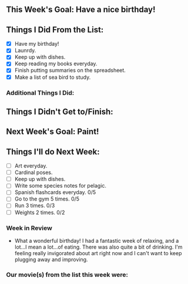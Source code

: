 ## This Week's Goal: Have a nice birthday!

## Things I Did From the List:

- [x] Have my birthday!
- [x] Launrdy.
- [x] Keep up with dishes.
- [x] Keep reading my books everyday.
- [x] Finish putting summaries on the spreadsheet.
- [x] Make a list of sea bird to study.

### Additional Things I Did:

## Things I Didn't Get to/Finish:

## Next Week's Goal: Paint!

## Things I'll do Next Week:

- [ ] Art everyday.
- [ ] Cardinal poses.
- [ ] Keep up with dishes.
- [ ] Write some species notes for pelagic.
- [ ] Spanish flashcards everyday. 0/5
- [ ] Go to the gym 5 times. 0/5
- [ ] Run 3 times. 0/3
- [ ] Weights 2 times. 0/2

### Week in Review

- What a wonderful birthday! I had a fantastic week of relaxing, and a lot...I mean a lot...of eating. There was also quite a bit of drinking. I'm feeling really invigorated about art right now and I can't want to keep plugging away and improving.

### Our movie(s) from the list this week were: